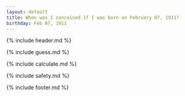 ```yaml
---
layout: default
title: When was I conceived if I was born on February 07, 1911?
birthday: Feb 07, 1911
---
```


{% include header.md %}

{% include guess.md %}

{% include calculate.md %}

{% include safety.md %}

{% include footer.md %}



